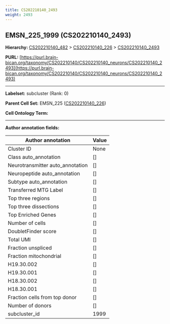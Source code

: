 ```yaml
---
title: CS202210140_2493
weight: 2493
---
```

## EMSN_225_1999 (CS202210140_2493)
<b>Hierarchy: </b>
[CS202210140_482](../CS202210140_482) >
[CS202210140_226](../CS202210140_226) >
[CS202210140_2493](../CS202210140_2493)

**PURL:** [https://purl.brain-bican.org/taxonomy/CS202210140/CS202210140_neurons/CS202210140_2493](https://purl.brain-bican.org/taxonomy/CS202210140/CS202210140_neurons/CS202210140_2493)

---


**Labelset:** subcluster (Rank: 0)

**Parent Cell Set:** EMSN_225 ([CS202210140_226](../CS202210140_226))



**Cell Ontology Term:** 

[MARKER GENES.]: #


---

[TRANSFERRED ANNOTATIONS.]: #


[AUTHOR ANNOTATION FIELDS.]: #


**Author annotation fields:**

| Author annotation | Value |
|-------------------|-------|
|Cluster ID|None|
|Class auto_annotation|[]|
|Neurotransmitter auto_annotation|[]|
|Neuropeptide auto_annotation|[]|
|Subtype auto_annotation|[]|
|Transferred MTG Label|[]|
|Top three regions|[]|
|Top three dissections|[]|
|Top Enriched Genes|[]|
|Number of cells|[]|
|DoubletFinder score|[]|
|Total UMI|[]|
|Fraction unspliced|[]|
|Fraction mitochondrial|[]|
|H19.30.002|[]|
|H19.30.001|[]|
|H18.30.002|[]|
|H18.30.001|[]|
|Fraction cells from top donor|[]|
|Number of donors|[]|
|subcluster_id|1999|
